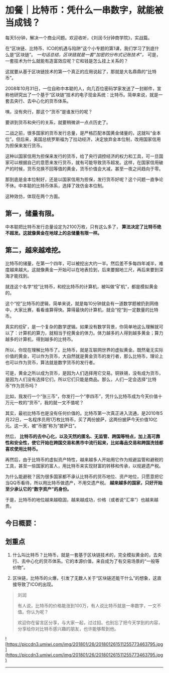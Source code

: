 # 加餐｜比特币：凭什么一串数字，就能被当成钱？

每天5分钟，解决一个商业问题。欢迎收听，《刘润·5分钟商学院》，实战篇。

在“区块链、比特币、ICO的机遇与陷阱”这个小专题的第1课，我们学习了到底什么是“区块链”。 *一句话总结，区块链就是一套“加密的分布式记账技术”。* 可是，一套技术为什么就能有造富效应呢？它和钱是怎么挂上关系的？

这就要从基于区块链技术的第一个真正的应用说起了，那就是大名鼎鼎的“比特币”。

2008年10月31日，一位自称中本聪的人，向几百位密码学家发送了一封邮件，宣称他研究出了一个基于“区块链”技术的电子现金系统：比特币。简单来说，就是一套去央行、去中心化的货币体系。

咦，没有央行，那这个“货币”是谁发行的呢？

要讲到货币和央行的关系，就要稍微讲一点点历史了。

二战之前，很多国家的货币发行总量，是严格匹配本国黄金储量的，这就叫“金本位”。但后来，美国总统罗斯福为了拉动经济，决定放弃金本位制，改用国家信用为担保来发行货币。

这种以国家信用为担保来发行的货币，给了央行调控经济的权力和工具，可一旦国家可以根据自己的意愿来发行货币，就有可能导致货币超发。这样，在国家信用破产的时候，货币兑换不回等值的黄金，货币价值会大减，甚至一夜之间趋向于零。

那到底是金本位制好，还是以国家信用为担保，发行货币好呢？这个问题一直争论不休。中本聪的比特币体系，选择了效仿金本位制。

这种效仿，体现在两个方面。

## 第一，储量有限。

中本聪把比特币发行总量设定为2100万枚，只有这么多了， **算法决定了比特币绝不超发。这就像黄金在地球上的总储量有限一样。**

## 第二，越来越难挖。

比特币的储量，在第一个四年，可以被挖出大约一半。然后差不多每四年减半，难度越来越大。这就像黄金一开始可以在地表捡到，后来要掘地三尺，再后来要到深海才能找到。

就连这个名字“挖”比特币，和挖比特币的计算机，被叫做“矿机”，都是模拟黄金的。

这个“挖”比特币的逻辑，简单来说，就是每10分钟就会有一道数学题被扔到网络中，大家比赛，看看谁算得快。算得最快的计算机，就会“挖”到一定数量的比特币。

真实的挖矿，是一个复杂的数学逻辑。如果没有数学背景，你简单地这么理解就可以了：计算机的算力，就相当于挖黄金的体力。体力越多的人得到越多黄金；算力越多的计算机，得到越多的比特币。

所以，你现在理解比特币了。比特币，就是互联网世界的虚拟黄金。既然毫无实际价值的黄金，可以作为货币，大自然就是黄金货币的发行者，那么比特币，理论上也可以作为货币，算法就是数字货币的发行者。

可是，黄金之所以成为货币，是因为人们选择用它交易。铜铁锡，没有成为货币，是因为人们没有选择它们，所以它们只能是商品。那么，人们一定会选择“比特币”作为货币吗？

比如，我发行一个“张三币”，你发行一个“李四币”，凭什么比特币成为今天价值十万元一枚的“货币”，我的就一文不值呢？

其实，最初比特币也是没有任何价值的。比特币第一次真正进入流通，是2010年5月22日，一名程序员用1万枚比特币，买了两份披萨，这两份披萨今天价值10亿元。这一天，被“币圈”称为“披萨日”。

然后， **比特币的去中心化，以及天然的匿名、无监管、跨国等特点，加上高可靠性和安全性，使它开始在跨国交易和黑市中流行起来，比如毒品交易和跨国洗钱都喜欢使用比特币。**

再然后，由于比特币的虚拟资产特性，越来越多人开始用它作为规避监管和避税的工具，甚至一些国家的富人，用比特币来实现财富的转移和传承，以规避遗产税。

为什么能避税？因为很多国家都不承认比特币的货币地位、资产地位，只愿意把它当QQ币看待，所以用比特币做遗产，不用交遗产税。 **越来越多的国家，只好开始至少承认它的“数字资产”的身份。**

于是，比特币的地位越来越稳固，越来越成功，价格（或者说“汇率”）也越来越贵。

## 今日概要：

## 划重点

1. 什么叫比特币？比特币，就是一套基于区块链技术的，完全模拟黄金的，去央行、去中心化的货币体系。它的本源价值，来自成为了有交易场景的“一般等价物”。

2. 区块链，比特币的火爆，引发了无数人关于“区块链还能干什么”的想象，这直接导致了ICO的出现。

> 刘润
> 
> 有人说，比特币的价格能涨到100万，有人说比特币就是一串数字，一文不值。你认为呢？
> 
> 欢迎你在留言区分享，与大家一起，过过招。也别忘了把今天学到的内容，分享给你对比特币感兴趣的朋友，也许能够帮到他。

![https://piccdn3.umiwi.com/img/201801/26/201801261511255773463795.jpg](https://piccdn3.umiwi.com/img/201801/26/201801261511255773463795.jpg)

---
